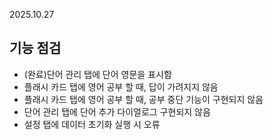 2025.10.27

## 기능 점검
- (완료)단어 관리 탭에 단어 영문을 표시함
- 플래시 카드 탭에 영어 공부 할 때, 답이 가려지지 않음
- 플래시 카드 탭에 영어 공부 할 때, 공부 중단 기능이 구현되지 않음
- 단어 관리 탭에 단어 추가 다이얼로그 구현되지 않음
- 설정 탭에 데이터 초기화 실행 시 오류